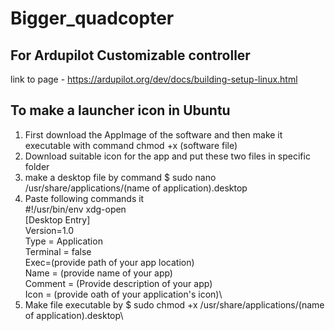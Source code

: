 # Bigger_quadcopter


## For Ardupilot Customizable controller

link to page - https://ardupilot.org/dev/docs/building-setup-linux.html


## To make a launcher icon in Ubuntu

1) First download the AppImage of the software and then make it executable with command chmod +x (software file)
2) Download suitable icon for the app and put these two files in specific folder
3) make a desktop file by command $ sudo nano /usr/share/applications/(name of application).desktop
4) Paste following commands it\
#!/usr/bin/env xdg-open\
[Desktop Entry]\
Version=1.0\
Type = Application\
Terminal = false\
Exec=(provide path of your app location)\
Name = (provide name of your app)\
Comment = (Provide description of your app)\
Icon = (provide oath of your application's icon)\
5) Make file executable by $ sudo chmod +x /usr/share/applications/(name of application).desktop\
